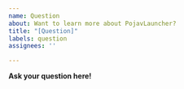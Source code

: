 ```yaml
---
name: Question
about: Want to learn more about PojavLauncher?
title: "[Question]"
labels: question
assignees: ''

---
```

<!--
To use this template:
* CHECK OTHER ISSUES and see if anyone else has asked the same question. We will close any duplicate requests.
* Don't delete any of the words between asterisks.
* Add a key part of the question to the title (ex. [Question] Does Zink work?)
* Follow all of the steps. If you do not provide an answer to each section in this template, the issue will be closed.
-->

**Ask your question here!**
<!-- Be descriptive in your question so that we can provide an equally descriptive answer. Make sure you've checked out the subreddit or the README before asking, as your question might already have an answer. -->
